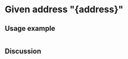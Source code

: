 
Given address "{address}"
=============================================================================================================

Usage example
-------------

```
```

Discussion
----------
